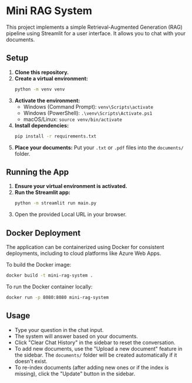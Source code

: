 # Mini RAG System

This project implements a simple Retrieval-Augmented Generation (RAG) pipeline using Streamlit for a user interface. It allows you to chat with your documents.

## Setup

1.  **Clone this repository.**
2.  **Create a virtual environment:**
    ```bash
    python -m venv venv
    ```
3.  **Activate the environment:**
    *   Windows (Command Prompt): `venv\Scripts\activate`
    *   Windows (PowerShell): `.\venv\Scripts\Activate.ps1`
    *   macOS/Linux: `source venv/bin/activate`
4.  **Install dependencies:**
    ```bash
    pip install -r requirements.txt
    ```
5.  **Place your documents:** Put your `.txt` or `.pdf` files into the `documents/` folder.

## Running the App

1.  **Ensure your virtual environment is activated.**
2.  **Run the Streamlit app:**
    ```bash
    python -m streamlit run main.py
    ```
3.  Open the provided Local URL in your browser.

## Docker Deployment

The application can be containerized using Docker for consistent deployments, including to cloud platforms like Azure Web Apps.

To build the Docker image:
```bash
docker build -t mini-rag-system .
```
To run the Docker container locally:
```bash
docker run -p 8080:8080 mini-rag-system
```

## Usage

*   Type your question in the chat input.
*   The system will answer based on your documents.
*   Click "Clear Chat History" in the sidebar to reset the conversation.
*   To add new documents, use the "Upload a new document" feature in the sidebar. The `documents/` folder will be created automatically if it doesn't exist.
*   To re-index documents (after adding new ones or if the index is missing), click the "Update" button in the sidebar.
